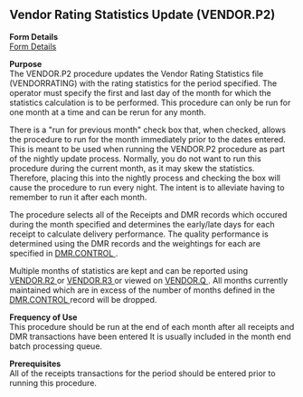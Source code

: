 ##  Vendor Rating Statistics Update (VENDOR.P2)

<PageHeader />

**Form Details**  
[ Form Details ](VENDOR-P2-1/README.md)   

**Purpose**  
The VENDOR.P2 procedure updates the Vendor Rating Statistics file
(VENDORRATING) with the rating statistics for the period specified. The
operator must specify the first and last day of the month for which the
statistics calculation is to be performed. This procedure can only be run for
one month at a time and can be rerun for any month.  
  
There is a "run for previous month" check box that, when checked, allows the
procedure to run for the month immediately prior to the dates entered. This is
meant to be used when running the VENDOR.P2 procedure as part of the nightly
update process. Normally, you do not want to run this procedure during the
current month, as it may skew the statistics. Therefore, placing this into the
nightly process and checking the box will cause the procedure to run every
night. The intent is to alleviate having to remember to run it after each
month.  
  
The procedure selects all of the Receipts and DMR records which occured during the month specified and determines the early/late days for each receipt to calculate delivery performance. The quality performance is determined using the DMR records and the weightings for each are specified in [ DMR.CONTROL ](../../../PUR-OVERVIEW/PUR-ENTRY/DMR-CONTROL/README.md) .   
  
Multiple months of statistics are kept and can be reported using [ VENDOR.R2 ](../../AP-REPORT/VENDOR-R2/README.md) or [ VENDOR.R3 ](../../AP-REPORT/VENDOR-R3/README.md) or viewed on [ VENDOR.Q ](../../AP-REPORT/VENDOR-Q/README.md) . All months currently maintained which are in excess of the number of months defined in the [ DMR.CONTROL ](../../../PUR-OVERVIEW/PUR-ENTRY/DMR-CONTROL/README.md) record will be dropped. 

**Frequency of Use**  
This procedure should be run at the end of each month after all receipts and
DMR transactions have been entered It is usually included in the month end
batch processing queue.

**Prerequisites**  
All of the receipts transactions for the period should be entered prior to
running this procedure.

<badge text= "Version 8.10.57" vertical="middle" />

<PageFooter />